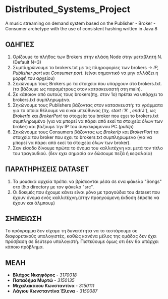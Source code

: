 # Distributed_Systems_Project
A music streaming on demand system based on the Publisher - Broker - Consumer archetype with the use of consistent hashing written in Java 8


## ΟΔΗΓΙΕΣ

1. Ορίζουμε το πλήθος των Brokers στην κλάση Node στην μεταβλητή N.(Default N=3)
2. Συμπληρώνουμε το brokers.txt με τις πληροφορίες των brokers -> *IP, Publisher port και Consumer port*. (είναι σημαντικό να μην αλλάξει η μορφή του αρχείου)
3. Σηκώνουμε τους Brokers με τα στοιχεία που υπαρχουν στο brokers.txt.
(τα βάζουμε ως παραμέτρους στον κατασκευαστή στη main).
4. Σε κάποιον από αυτούς τους brokers(πχ. στον 1ο) πρέπει να υπάρχει το brokers.txt συμπληρωμένο.
5. Σηκώνουμε τους Publishers βάζοντας στον κατασκευστή: τα γράμματα για το οποία θέλουμε να ειναι υπεύθυνος (πχ. *start* :'A' , *end*:'J'), ως *BrokerIp* και *BrokerPort* τα στοιχεία του broker που εχει το brokers.txt συμπληρωμένο (για να μπορεί να πάρει από εκεί τα στοιχεία όλων των broker) και βάζουμε την IP του συγκεκριμενου PC.(*pubIp*)
6. Σηκώνουμε τους Consumers βάζοντας ως *BrokerIp* και *BrokerPort* τα στοιχεία του broker που εχει το brokers.txt συμπληρωμενο (για να μπορεί να πάρει από εκεί τα στοιχεία όλων των broker).
7. Σαν είσοδο δίνουμε πρώτα το όνομα του καλλιτέχνη και μετά τον τίτλο του τραγουδιού.
(δεν εχει σημασία αν δώσουμε πεζά ή κεφαλαία)

## ΠΑΡΑΤΗΡΗΣΕΙΣ DATASET

1. Τα μουσικά αρχεία πρέπει να βρίσκονται μέσα σε ενα φάκελο "Songs" στο ίδιο directory με τον φάκελο "src".
2. Οι δοκιμές που έχουμε κάνει είναι μόνο με τραγούδια του dataset που έχουν όνομα ενός καλλιτέχνη.(στην προηγούμενη έκδοση έπρεπε να έχουν και άλμπουμ)

## ΣΗΜΕΙΩΣΗ

Το πρόγραμμα δεν είχαμε τη δυνατότητα να το τεστάρουμε σε διαφορετικούς υπολογιστές, καθώς κανένα μέλος της ομάδας δεν έχει πρόσβαση σε δεύτερο υπολογιστή. Πιστεύουμε όμως οτι δεν θα υπάρχει κάποιο πρόβλημα.

## ΜΕΛΗ

* **Βλάχος Νικηφόρος** - *3170018*
* **Παπαδήμα Μυρτώ** - *3150135*
* **Μιχαλακάκου Κωνσταντίνα** - *3150111*
* **Λάγιου Κωνσταντίνα Έλενα** - *3150087*
